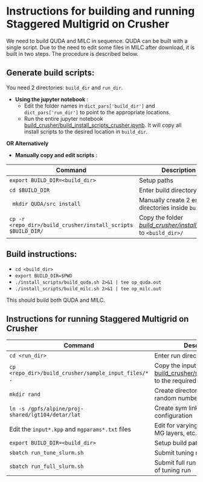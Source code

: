 # Instructions for building and running Staggered Multigrid on Crusher
We need to build QUDA and MILC in sequence.  QUDA can be built with a single script. Due to the need to edit some files in MILC after download, it is built in two steps.
The procedure is described below.
## **Generate build scripts**: 
You need 2 directories: ```build_dir``` and ```run_dir```.
- **Using the jupyter notebook**  :
  - Edit the folder names in `dict_pars['build_dir']` and `dict_pars['run_dir']` to point to the appropriate locations.
  - Run the entire jupyter notebook [build_crusher/build_install_scripts_crusher.ipynb](https://github.com/vmos1/Staggered_multigrid_build/blob/main/build_crusher/build_install_scripts_crusher.ipynb). It will copy all install scripts to the desired location in `build_dir`.

 **OR Alternatively**  
- **Manually copy and edit scripts** : 

| Command | Description | 
| -- | -- |
| `export BUILD_DIR=<build_dir>`| Setup paths |
| `cd $BUILD_DIR` | Enter build directory |
| ` mkdir QUDA/src install` | Manually create 2 empty directories inside `build_dir`  |
| `cp -r <repo_dir>/build_crusher/install_scripts $BUILD_DIR/` | Copy the folder [*build_crusher/install_scripts*](https://github.com/vmos1/Staggered_multigrid_build/tree/main/build_crusher/install_scripts) to `<build_dir>/` |

## **Build instructions**: 
  - ```cd <build_dir>``` 
  - `export BUILD_DIR=$PWD`
  - `./install_scripts/build_quda.sh 2>&1 | tee op_quda.out `
  - `./install_scripts/build_milc.sh 2>&1 | tee op_milc.out `

This should build both QUDA and MILC. 

## Instructions for running Staggered Multigrid on Crusher

| Command | Description | 
| -- | -- |
| ```cd <run_dir>``` | Enter run directory |
| ```cp <repo_dir>/build_crusher/sample_input_files/* .```  | Copy the input files from [build_crusher/sample_input_files](https://github.com/vmos1/Staggered_multigrid_build/tree/main/build_crusher/sample_input_files) to the required location |
| ```mkdir rand``` | Create directory for storing random numbers | 
| ```ln -s /gpfs/alpine/proj-shared/lgt104/detar/lat``` | Create sym link for gauge configuration | 
| Edit the `input*.kpp` and `mgparams*.txt` files | Edit for varying local volume, MG layers, etc. | 
| `export BUILD_DIR=<build_dir>`| Setup build path |
| ```sbatch run_tune_slurm.sh``` | Submit tuning run |
| ```sbatch run_full_slurm.sh``` | Submit full run after completion of tuning run | 

